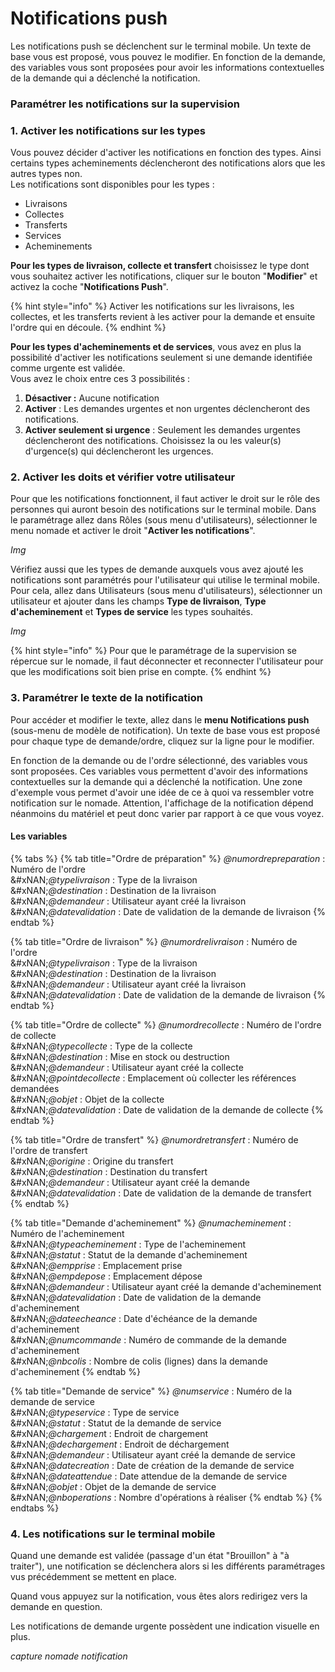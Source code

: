 # Notifications push

Les notifications push se déclenchent sur le terminal mobile. Un texte de base vous est proposé, vous pouvez le modifier. En fonction de la demande, des variables vous sont proposées pour avoir les informations contextuelles de la demande qui a déclenché la notification.

### Paramétrer les notifications sur la supervision

### 1. Activer les notifications sur les types

Vous pouvez décider d'activer les notifications en fonction des types. Ainsi certains types acheminements déclencheront des notifications alors que les autres types non. \
Les notifications sont disponibles pour les types :

* Livraisons&#x20;
* Collectes
* Transferts
* Services
* Acheminements

**Pour les types de livraison, collecte et transfert** choisissez le type dont vous souhaitez activer les notifications, cliquer sur le bouton "**Modifier**" et activez la coche "**Notifications Push**".

{% hint style="info" %}
Activer les notifications sur les livraisons, les collectes, et les transferts revient à les activer pour la demande et ensuite l'ordre qui en découle.
{% endhint %}

**Pour les types d'acheminements et de services**, vous avez en plus la possibilité d'activer les notifications seulement si une demande identifiée comme urgente est validée. \
Vous avez le choix entre ces 3 possibilités :

1. **Désactiver :** Aucune notification
2. **Activer** : Les demandes urgentes et non urgentes déclencheront des notifications.
3. **Activer seulement si urgence** : Seulement les demandes urgentes déclencheront des notifications. Choisissez la ou les valeur(s) d'urgence(s) qui déclencheront les urgences.

### 2. Activer les doits et vérifier votre utilisateur

Pour que les notifications fonctionnent, il faut activer le droit sur le rôle des personnes qui auront besoin des notifications sur le terminal mobile. Dans le paramétrage allez dans Rôles (sous menu d'utilisateurs), sélectionner le menu nomade et activer le droit "**Activer les notifications**".

_Img_

Vérifiez aussi que les types de demande auxquels vous avez ajouté les notifications sont paramétrés pour l'utilisateur qui utilise le terminal mobile. Pour cela, allez dans Utilisateurs (sous menu d'utilisateurs), sélectionner un utilisateur et ajouter dans les champs **Type de livraison**, **Type d'acheminement** et **Types de service** les types souhaités.

_Img_

{% hint style="info" %}
Pour que le paramétrage de la supervision se répercue sur le nomade, il faut déconnecter et reconnecter l'utilisateur pour que les modifications soit bien prise en compte.
{% endhint %}

### 3. Paramétrer le texte de la notification

Pour accéder et modifier le texte, allez dans le **menu Notifications push** (sous-menu de modèle de notification). Un texte de base vous est proposé pour chaque type de demande/ordre, cliquez sur la ligne pour le modifier.

En fonction de la demande ou de l'ordre sélectionné, des variables vous sont proposées. Ces variables vous permettent d'avoir des informations contextuelles sur la demande qui a déclenché la notification. Une zone d'exemple vous permet d'avoir une idée de ce à quoi va ressembler votre notification sur le nomade. Attention, l'affichage de la notification dépend néanmoins du matériel et peut donc varier par rapport à ce que vous voyez.

#### Les variables

{% tabs %}
{% tab title="Ordre de préparation" %}
_@numordrepreparation_ : Numéro de l'ordre \
&#xNAN;_@typelivraison_ : Type de la livraison \
&#xNAN;_@destination_ : Destination de la livraison \
&#xNAN;_@demandeur_ : Utilisateur ayant créé la livraison \
&#xNAN;_@datevalidation_ : Date de validation de la demande de livraison
{% endtab %}

{% tab title="Ordre de livraison" %}
_@numordrelivraison_ : Numéro de l'ordre \
&#xNAN;_@typelivraison_ : Type de la livraison \
&#xNAN;_@destination_ : Destination de la livraison \
&#xNAN;_@demandeur_ : Utilisateur ayant créé la livraison \
&#xNAN;_@datevalidation_ : Date de validation de la demande de livraison
{% endtab %}

{% tab title="Ordre de collecte" %}
_@numordrecollecte_ : Numéro de l'ordre de collecte \
&#xNAN;_@typecollecte_ : Type de la collecte \
&#xNAN;_@destination_ : Mise en stock ou destruction \
&#xNAN;_@demandeur_ : Utilisateur ayant créé la collecte \
&#xNAN;_@pointdecollecte_ : Emplacement où collecter les références demandées \
&#xNAN;_@objet_ : Objet de la collecte \
&#xNAN;_@datevalidation_ : Date de validation de la demande de collecte
{% endtab %}

{% tab title="Ordre de transfert" %}
_@numordretransfert_ : Numéro de l'ordre de transfert \
&#xNAN;_@origine_ : Origine du transfert \
&#xNAN;_@destination_ : Destination du transfert \
&#xNAN;_@demandeur_ : Utilisateur ayant créé la demande \
&#xNAN;_@datevalidation_ : Date de validation de la demande de transfert
{% endtab %}

{% tab title="Demande d'acheminement" %}
_@numacheminement_ : Numéro de l'acheminement \
&#xNAN;_@typeacheminement_ : Type de l'acheminement \
&#xNAN;_@statut_ : Statut de la demande d'acheminement \
&#xNAN;_@empprise_ : Emplacement prise \
&#xNAN;_@empdepose_ : Emplacement dépose \
&#xNAN;_@demandeur_ : Utilisateur ayant créé la demande d'acheminement \
&#xNAN;_@datevalidation_ : Date de validation de la demande d'acheminement \
&#xNAN;_@dateecheance_ : Date d'échéance de la demande d'acheminement \
&#xNAN;_@numcommande_ : Numéro de commande de la demande d'acheminement \
&#xNAN;_@nbcolis_ : Nombre de colis (lignes) dans la demande d'acheminement
{% endtab %}

{% tab title="Demande de service" %}
_@numservice_ : Numéro de la demande de service \
&#xNAN;_@typeservice_ : Type de service \
&#xNAN;_@statut_ : Statut de la demande de service \
&#xNAN;_@chargeme&#x6E;_&#x74; : Endroit de chargement \
&#xNAN;_@dechargement_ : Endroit de déchargement \
&#xNAN;_@demandeur_ : Utilisateur ayant créé la demande de service \
&#xNAN;_@datecreation_ : Date de création de la demande de service \
&#xNAN;_@dateattendue_ : Date attendue de la demande de service \
&#xNAN;_@objet_ : Objet de la demande de service \
&#xNAN;_@nboperations_ : Nombre d'opérations à réaliser
{% endtab %}
{% endtabs %}

### 4. Les notifications sur le terminal mobile&#x20;

Quand une demande est validée (passage d'un état "Brouillon" à "à traiter"), une notification se déclenchera alors si les différents paramétrages vus précédemment se mettent en place. &#x20;

Quand vous appuyez sur la notification, vous êtes alors redirigez vers la demande en question.

Les notifications de demande urgente possèdent une indication visuelle en plus.

_capture nomade notification_
